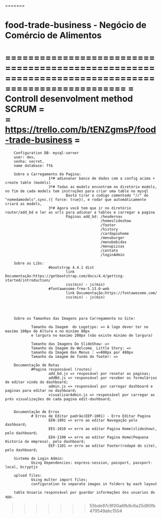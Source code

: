 
=======
# food-trade-business - Negócio de Comércio  de Alimentos


===================================================================================================
=        Controll desenvolment method SCRUM                                                       =              
=       https://trello.com/b/tENZgmsP/food-trade-business                                         =
 ================================================================================================== 

        Configuration DB- mysql-server
        user: dev,
        senha: secret,
        name database: ftb
        
        Sobre o Carregamento da Pagina: 
                        1º# adionanar banco de dados com a config acima + create table (models)
                        3º# Todas as models encontram no diretório models, no fim de cada models tem instruções para criar uma table no mysql
                                Basta tirar o codigo comentado "//" do "nomedamodels".sync.({ force: true}), e rodar que automáticamente criará as models,
                        3º# Agora você tem que ir no diretório router/add_bd e ler as urls para adionar a tables e carregar a pagina
                                Paginas add_bd: /headernav
                                                /homeslideshow
                                                /footer
                                                /history
                                                /cardapiohome
                                                /menuburger
                                                /menubebidas
                                                /menupizzas
                                                /contato
                                                /loginAdmin
        
        Sobre as Libs: 
                        #bootstrap 4.4.1 dist
                                link Documentação:https://getbootstrap.com/docs/4.4/getting-started/introduction/
                                css(min) - js(min)
                        #fontawesome-free-5.13.0-web
                                link Documentação:https://fontawesome.com/
                                css(min) - js(min)
        



        Sobre os Tamanhos das Imagens para Carregamento no Site:

                Tamanho da Imagem  do Logotipo: => A logo dever ter no maxímo 100px de Altura e no minímo 80px
                e largura no maximo 200px (não existe minimo de largura) 
        
                Tamanho das Imagens Do SlideShow: =>
                Tamanho da Imagem do Welcome_ Little Story: =>
                tamanho da Imagem dos Menus : =>800px por 480px 
                Tamanho da imagem de fundo do footer: =>
        
        Documentação de Rotas 
                #Pagina responsável (routes)
                        add_bd.js => resposável por resetar as paginas;
                        addBd.js => responsável por receber os formulários de editar vindo do dashboard;
                        admin.js => responsável por carregar dashboard e paginas para editar no dashboard;
                        visualizarAdmin.js => responsável por carregar as prés visualizações de cada pagina edit-dashboard;
                        
                        
        Documentação de Erros
                # Erros de Editar padrão(EEP-1001) - Erro Editar Pagina
                        EEN-1001 => erro ao editar Navegação pelo dashboard;
                        EES-1010 => erro ao editar Pagina Home(slideshow), pelo dashboard;
                        EEH-1100 => erro ao editar Pagina Home(Pequena Historia da empresa), pelo dashboard;
                        EEF-1101 => erro ao editar Footer(rodapé do site), pelo dashboard;
                        
        Sistema de Login Admin: 
                Using Dependencies: express-session, passport, passport-local, bcryptjs

        upload files:
                Using multer import files;
                configuration to separate images in folders by each layout

        table Usuario responsável por guardar informações dos usuarios do app.


>>>>>>> 55bde97c9f00a6fb9c6a25d90fb479549abc1504
